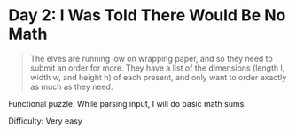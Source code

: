 # Day 2: I Was Told There Would Be No Math

> The elves are running low on wrapping paper, and so they need to submit an order for more. 
> They have a list of the dimensions (length l, width w, and height h) of each present, and only want
> to order exactly as much as they need.

Functional puzzle. While parsing input, I will do basic math sums.

Difficulty: Very easy   